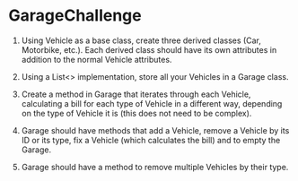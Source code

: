 # GarageChallenge
1) Using Vehicle as a base class, create three derived classes (Car, Motorbike, etc.). Each derived class should have its own attributes in addition to the normal Vehicle attributes.

2) Using a List<> implementation, store all your Vehicles in a Garage class.

3) Create a method in Garage that iterates through each Vehicle, calculating a bill for each type of Vehicle in a different way, depending on the type of Vehicle it is (this does not need to be complex).

4) Garage should have methods that add a Vehicle, remove a Vehicle by its ID or its type, fix a Vehicle (which calculates the bill) and to empty the Garage.

5) Garage should have a method to remove multiple Vehicles by their type.
